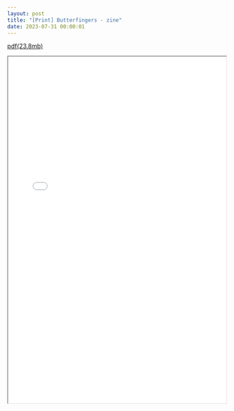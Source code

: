 ```yaml
---
layout: post
title: "[Print] Butterfingers - zine"
date: 2023-07-31 00:00:01
---
```


<!-- HOW TO EMBED GITHUB IMAGES JEKYLL: https://stackoverflow.com/questions/69023928/github-pages-with-jekyll-not-showing-images-in-md-post -->

[pdf(23.8mb)](https://spoisseroux.com/postAssets/butterfingers/butterfingers.pdf)

<iframe width="100%" height="800" src="/postAssets/butterfingers/butterfingers.pdf">
